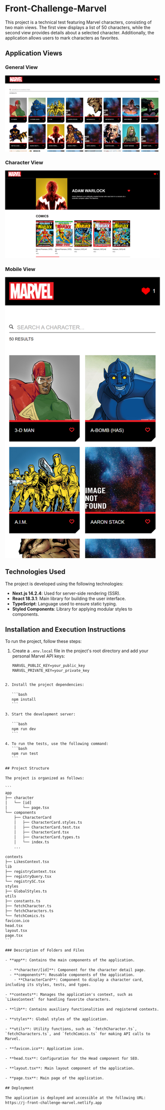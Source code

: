 # Front-Challenge-Marvel

This project is a technical test featuring Marvel characters, consisting of two main views. The first view displays a list of 50 characters, while the second view provides details about a selected character. Additionally, the application allows users to mark characters as favorites.

## Application Views

### General View

![alt text](general.png)

### Character View

![alt text](character.png)

### Mobile View

![alt text](mobile.png)

## Technologies Used

The project is developed using the following technologies:

- **Next.js 14.2.4**: Used for server-side rendering (SSR).
- **React 18.3.1**: Main library for building the user interface.
- **TypeScript**: Language used to ensure static typing.
- **Styled Components**: Library for applying modular styles to components.

## Installation and Execution Instructions

To run the project, follow these steps:

1. Create a `.env.local` file in the project's root directory and add your personal Marvel API keys:
   ```env
   MARVEL_PUBLIC_KEY=your_public_key
   MARVEL_PRIVATE_KEY=your_private_key
   ```

````

2. Install the project dependencies:

   ```bash
   npm install
   ```

3. Start the development server:

   ```bash
   npm run dev
   ```

4. To run the tests, use the following command:
   ```bash
   npm run test
   ```

## Project Structure

The project is organized as follows:

```
app
├── character
│   └── [id]
│       └── page.tsx
└── components
    ├── CharacterCard
    │   ├── CharacterCard.styles.ts
    │   ├── CharacterCard.test.tsx
    │   ├── CharacterCard.tsx
    │   ├── CharacterCard.types.ts
    │   └── index.ts
    ...

contexts
├── LikesContext.tsx
lib
├── registryContext.tsx
├── registryQuery.tsx
└── registrySC.tsx
styles
├── GlobalStyles.ts
utils
├── constants.ts
├── fetchCharacter.ts
├── fetchCharacters.ts
└── fetchComics.ts
favicon.ico
head.tsx
layout.tsx
page.tsx
```

### Description of Folders and Files

- **app**: Contains the main components of the application.

  - **character/[id]**: Component for the character detail page.
  - **components**: Reusable components of the application.
    - **CharacterCard**: Component to display a character card, including its styles, tests, and types.

- **contexts**: Manages the application's context, such as `LikesContext` for handling favorite characters.

- **lib**: Contains auxiliary functionalities and registered contexts.

- **styles**: Global styles of the application.

- **utils**: Utility functions, such as `fetchCharacter.ts`, `fetchCharacters.ts`, and `fetchComics.ts` for making API calls to Marvel.

- **favicon.ico**: Application icon.

- **head.tsx**: Configuration for the Head component for SEO.

- **layout.tsx**: Main layout component of the application.

- **page.tsx**: Main page of the application.

## Deployment

The application is deployed and accessible at the following URL:
https://j-front-challenge-marvel.netlify.app
````
